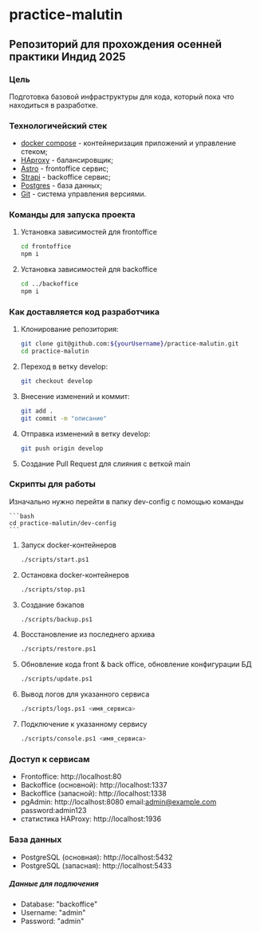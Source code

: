 # practice-malutin

## Репозиторий для прохождения осенней практики Индид 2025

### Цель
Подготовка базовой инфраструктуры для кода, который пока что находиться в разработке.

### Технологичейский стек

- [docker compose](https://docs.docker.com/compose/) - контейнеризация приложений и управление стеком;
- [HAproxy](https://www.haproxy.org/) - балансировщик;
- [Astro](https://astro.build/) - frontoffice сервис;
- [Strapi](https://strapi.io/) - backoffice сервис;
- [Postgres](https://www.postgresql.org/) - база данных;
- [Git](https://git-scm.com/) - система управления версиями.

### Команды для запуска проекта

1. Установка зависимостей для frontoffice
    ```bash
    cd frontoffice
    npm i
    ```

2. Установка зависимостей для backoffice
    ```bash
    cd ../backoffice
    npm i
    ```

### Как доставляется код разработчика

1. Клонирование репозитория:
    ```bash
    git clone git@github.com:${yourUsername}/practice-malutin.git
    cd practice-malutin
    ```
2. Переход в ветку develop:
    ```bash
    git checkout develop
    ```
3. Внесение изменений и коммит:
    ```bash
    git add . 
    git commit -m "описание"
    ``` 
4. Отправка изменений в ветку develop:
    ```bash
    git push origin develop
    ```
5. Создание Pull Request для слияния с веткой main

### Скрипты для работы

Изначально нужно перейти в папку dev-config с помощью команды

    ```bash
    cd practice-malutin/dev-config
    ```

1. Запуск docker-контейнеров
    ```bash
    ./scripts/start.ps1
    ```
2. Остановка docker-контейнеров
    ```bash
    ./scripts/stop.ps1
    ```
3. Создание бэкапов
    ```bash
    ./scripts/backup.ps1
    ```
4. Восстановление из последнего архива
    ```bash
    ./scripts/restore.ps1
    ```
5. Обновление кода front & back office, обновление конфигурации БД
    ```bash
    ./scripts/update.ps1
    ```
6. Вывод логов для указанного сервиса
    ```bash
    ./scripts/logs.ps1 <имя_сервиса>
    ```
7. Подключение к указанному сервису
    ```bash
    ./scripts/console.ps1 <имя_сервиса>
    ```
### Доступ к сервисам

- Frontoffice: http://localhost:80
- Backoffice (основной): http://localhost:1337
- Backoffice (запасной): http://localhost:1338
- pgAdmin: http://localhost:8080 email:admin@example.com password:admin123
- статистика HAProxy: http://localhost:1936

### База данных

- PostgreSQL (основная): http://localhost:5432
- PostgreSQL (запасная): http://localhost:5433

##### Данные для подлючения
 - Database: "backoffice"
 - Username: "admin"
 - Password: "admin"
